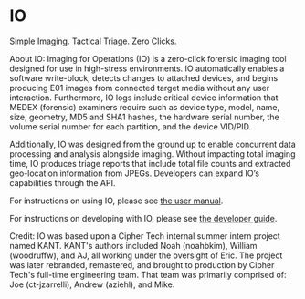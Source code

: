 # IO
Simple Imaging. Tactical Triage. Zero Clicks.

About IO:
Imaging for Operations (IO) is a zero-click forensic imaging tool designed for use in high-stress environments. IO automatically enables a software write-block, detects changes to attached devices, and begins producing E01 images from connected target media without any user interaction. Furthermore, IO logs include critical device information that MEDEX (forensic) examiners require such as device type, model, name, size, geometry, MD5 and SHA1 hashes, the hardware serial number, the volume serial number for each partition, and the device VID/PID.  
   
Additionally, IO was designed from the ground up to enable concurrent data processing and analysis alongside imaging. Without impacting total imaging time, IO produces triage reports that include total file counts and extracted geo-location information from JPEGs. Developers can expand IO’s capabilities through the API.  

For instructions on using IO, please see [the user manual](https://github.com/ciphertechsolutions/IO/blob/master/docs/IO%20User%20Manual.pdf).  

For instructions on developing with IO, please see [the developer guide](https://github.com/ciphertechsolutions/IO/blob/master/docs/IO%20Developer%20Guide.pdf).

Credit:
IO was based upon a Cipher Tech internal summer intern project named KANT. KANT's authors included Noah (noahbkim), William (woodruffw), and AJ, all working under the oversight of Eric. The project was later rebranded, remastered, and brought to production by Cipher Tech's full-time engineering team. That team was primarily comprised of: Joe (ct-jzarrelli), Andrew (aziehl), and Mike.
